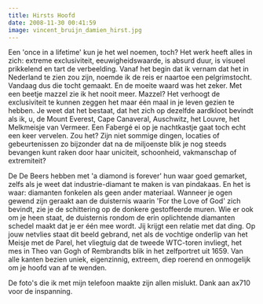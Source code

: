 ```yaml
---
title: Hirsts Hoofd
date: 2008-11-30 00:41:59
image: vincent_bruijn_damien_hirst.jpg
---
```


Een 'once in a lifetime' kun je het wel noemen, toch? Het werk heeft alles in zich: extreme exclusiviteit, eeuwigheidswaarde, is absurd duur, is visueel prikkelend en tart de verbeelding. Vanaf het begin dat ik vernam dat het in Nederland te zien zou zijn, noemde ik de reis er naartoe een pelgrimstocht. Vandaag dus die tocht gemaakt. En de moeite waard was het zeker. Met een beetje mazzel zie ik het nooit meer. Mazzel? Het verhoogt de exclusiviteit te kunnen zeggen het maar één maal in je leven gezien te hebben. Je weet dat het bestaat, dat het zich op dezelfde aardkloot bevindt als ik, u, de Mount Everest, Cape Canaveral, Auschwitz, het Louvre, het Melkmeisje van Vermeer. Een Fabergé ei op je nachtkastje gaat toch echt een keer vervelen. Zou het? Zijn niet sommige dingen, locaties of gebeurtenissen zo bijzonder dat na de miljoenste blik je nog steeds bevangen kunt raken door haar uniciteit, schoonheid, vakmanschap of extremiteit?

De De Beers hebben met 'a diamond is forever' hun waar goed gemarket, zelfs als je weet dat industrie-diamant te maken is van pindakaas. En het is waar: diamanten fonkelen als geen ander materiaal. Wanneer je ogen gewend zijn geraakt aan de duisternis waarin 'For the Love of God' zich bevindt, zie je de schittering op de donkere gestoffeerde muren.
Wie er ook om je heen staat, de duisternis rondom de erin oplichtende diamanten schedel maakt dat je er één mee wordt. Jij krijgt een relatie met dat ding. Op jouw netvlies staat dit beeld gebrand, net als de vochtige onderlip van het Meisje met de Parel, het vliegtuig dat de tweede WTC-toren invliegt, het mes in Theo van Gogh of Rembrandts blik in het zelfportret uit 1659. Van alle kanten bezien uniek, eigenzinnig, extreem, diep roerend en onmogelijk om je hoofd van af te wenden.

De foto's die ik met mijn telefoon maakte zijn allen mislukt. Dank aan ax710 voor de inspanning.
